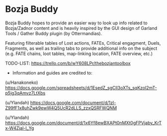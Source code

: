 # Bozja Buddy

Bozja Buddy hopes to provide an easier way to look up info related to Bozja/Zadnor content and is heavily inspired by the GUI design of Garland Tools / Gather Buddy plugin (by Ottermandias).

Featuring filterable tables of Lost actions, FATEs, Critical engagment, Duels, Fragments, as well as trailing tabs to provide additional info on the subject (e.g. FATE chains, loot tables, map-linking location, FATE overview, etc.)

TODO-LIST: https://trello.com/b/wY608LPr/thebozjantoolbox


- Information and guides are credited to:

(u/Hanakoneko) https://docs.google.com/spreadsheets/d/1EsedZ_sgCll3oXTs_sqKzol2mT-p5jg3qAmvz7LtXbs

(u/Ylandah) https://docs.google.com/document/d/1zl-Z99fF1x8uhZwk9ewW4Q5UcR2dLLS_zzxQSRFWQNM

(u/Ylandah) https://docs.google.com/document/d/1x6Yf8ewBXAPt0nMXt0gFPVjaby_KrTx-W4Zjal-I_Yg